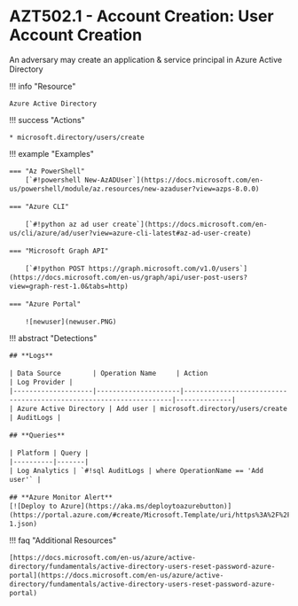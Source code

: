 # AZT502.1 - Account Creation: User Account Creation

An adversary may create an application & service principal in Azure Active Directory

!!! info "Resource" 

	Azure Active Directory

!!! success "Actions"

	* microsoft.directory/users/create

!!! example "Examples"

    === "Az PowerShell"
    	[`#!powershell New-AzADUser`](https://docs.microsoft.com/en-us/powershell/module/az.resources/new-azaduser?view=azps-8.0.0)

	=== "Azure CLI"
	
		[`#!python az ad user create`](https://docs.microsoft.com/en-us/cli/azure/ad/user?view=azure-cli-latest#az-ad-user-create)

	=== "Microsoft Graph API"
	
		[`#!python POST https://graph.microsoft.com/v1.0/users`](https://docs.microsoft.com/en-us/graph/api/user-post-users?view=graph-rest-1.0&tabs=http)	

    === "Azure Portal"
	
    	![newuser](newuser.PNG)

!!! abstract "Detections"

	## **Logs** 

	| Data Source        | Operation Name     | Action                                                            | Log Provider |
	|--------------------|---------------------|-------------------------------------------------------------------|--------------|
	| Azure Active Directory | Add user | microsoft.directory/users/create | AuditLogs |

	## **Queries**

	| Platform | Query |
    |----------|-------|
	| Log Analytics | `#!sql AuditLogs | where OperationName == 'Add user'` |	
	
	## **Azure Monitor Alert**
	[![Deploy to Azure](https://aka.ms/deploytoazurebutton)](https://portal.azure.com/#create/Microsoft.Template/uri/https%3A%2F%2Fraw.githubusercontent.com%2Fmicrosoft%2FAzDetectSuite%2Fmain%2FPersistence%2FAZT502%2FAZT502-1.json)
	
!!! faq "Additional Resources"

	[https://docs.microsoft.com/en-us/azure/active-directory/fundamentals/active-directory-users-reset-password-azure-portal](https://docs.microsoft.com/en-us/azure/active-directory/fundamentals/active-directory-users-reset-password-azure-portal)

